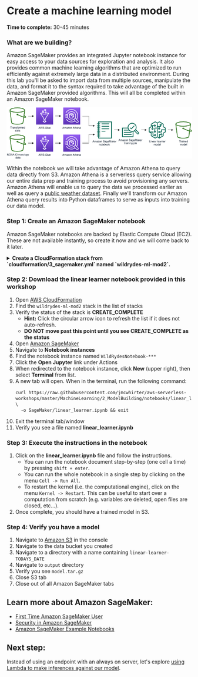 # Create a machine learning model

**Time to complete:** 30-45 minutes

### What are we building?

Amazon SageMaker provides an integrated Jupyter notebook instance for easy access to your data sources for exploration and analysis. It also provides common machine learning algorithms that are optimized to run efficiently against extremely large data in a distributed environment. During this lab you'll be asked to import data from multiple sources, manipulate the data, and format it to the syntax required to take advantage of the built in Amazon SageMaker provided algorithms. This will all be completed within an Amazon SageMaker notebook.

![Architecture diagram](assets/WildRydesML_2.png)

Within the notebook we will take advantage of Amazon Athena to query data directly from S3.  Amazon Athena is a serverless query service allowing our entire data prep and training process to avoid provisioning any servers.  Amazon Athena will enable us to query the data we processed earlier as well as query a [public weather dataset](https://docs.opendata.aws/noaa-ghcn-pds/readme.html).  Finally we'll transform our Amazon Athena query results into Python dataframes to serve as inputs into training our data model.

### Step 1: Create an Amazon SageMaker notebook
Amazon SageMaker notebooks are backed by Elastic Compute Cloud (EC2). These are not available instantly, so create it now and we will come back to it later.

<details>
<summary><strong>Create a CloudFormation stack from `cloudformation/3_sagemaker.yml` named `wildrydes-ml-mod2`.</strong></summary><p>

1. Navigate to your Cloud9 environment
1. Make sure you're in the correct directory first
    ```
    cd ~/environment/aws-serverless-workshops/MachineLearning/2_ModelBuilding
    ```
1. Run the following command to create your resources:
    ```
    aws cloudformation create-stack \
      --stack-name wildrydes-ml-mod2 \
      --capabilities CAPABILITY_NAMED_IAM \
      --template-body file://cloudformation/2_sagemaker.yml
    ```

</p></details>


### Step 2: Download the linear learner notebook provided in this workshop
1. Open [AWS CloudFormation](https://console.aws.amazon.com/cloudformation/)
1. Find the `wildrydes-ml-mod2` stack in the list of stacks
1. Verify the status of the stack is **CREATE_COMPLETE**
    * **Hint:** Click the circular arrow icon to refresh the list if it does not auto-refresh.
    * **DO NOT move past this point until you see CREATE_COMPLETE as the status**
1. Open [Amazon SageMaker](https://console.aws.amazon.com/sagemaker)
1. Navigate to **Notebook instances**
1. Find the notebook instance named `WildRydesNotebook-***`
1. Click the **Open Jupyter** link under Actions
1. When redirected to the notebook instance, click **New** (upper right), then select **Terminal** from list.
1. A new tab will open. When in the terminal, run the following command:
    ```
    curl https://raw.githubusercontent.com/jmcwhirter/aws-serverless-workshops/master/MachineLearning/2_ModelBuilding/notebooks/linear_learner.ipynb \
      -o SageMaker/linear_learner.ipynb && exit
    ```
1. Exit the terminal tab/window
1. Verify you see a file named **linear_learner.ipynb**

### Step 3: Execute the instructions in the notebook
1. Click on the **linear_learner.ipynb** file and follow the instructions.
    * You can run the notebook document step-by-step (one cell a time) by pressing `shift + enter`.
    * You can run the whole notebook in a single step by clicking on the menu `Cell -> Run All`.
    * To restart the kernel (i.e. the computational engine), click on the menu `Kernel -> Restart`. This can be useful to start over a computation from scratch (e.g. variables are deleted, open files are closed, etc…).
1. Once complete, you should have a trained model in S3.

### Step 4: Verify you have a model
1. Navigate to [Amazon S3](https://console.aws.amazon.com/s3/) in the console
1. Navigate to the data bucket you created
1. Navigate to a directory with a name containing `linear-learner-TODAYS_DATE`
1. Navigate to `output` directory
1. Verify you see `model.tar.gz`
1. Close S3 tab
1. Close out of all Amazon SageMaker tabs

## Learn more about Amazon SageMaker:
* [First Time Amazon SageMaker User](https://docs.aws.amazon.com/sagemaker/latest/dg/whatis.html#first-time-user)
* [Security in Amazon SageMaker](https://docs.aws.amazon.com/sagemaker/latest/dg/security.html)
* [Amazon SageMaker Example Notebooks](https://github.com/awslabs/amazon-sagemaker-examples)

## Next step:
Instead of using an endpoint with an always on server, let's explore [using Lambda to make inferences against our model](../3_Inference).
